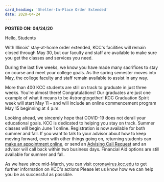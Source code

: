 ```yaml
---
card_heading: 'Shelter-In-Place Order Extended'
date: 2020-04-24
---
```



**POSTED ON: 04/24/20**

Hello, Students

With Illinois' stay-at-home order extended, KCC's facilities will remain closed through May 30, but our faculty and staff are available to make sure you get the classes and services you need.

During the last five weeks, we know you have made many sacrifices to stay on course and meet your college goals. As the spring semester moves into May, the college faculty and staff remain available to assist in any way.

More than 400 KCC students are still on track to graduate in just three weeks. You're almost there! Congratulations! Our graduates are just one example of what it means to be #strongtogether! KCC Graduation Spirit week will start May 11 &ndash; and will include an online commencement program May 15 beginning at 4 p.m.

Looking ahead, we sincerely hope that COVID-19 does not derail your educational goals. KCC is dedicated to helping you stay on track. Summer classes will begin June 1 online. Registration is now available for both summer and fall. If you want to talk to your advisor about how to keep moving forward, even with other things going on, returning students can <a target="_blank" rel="noopener noreferrer" href="https://kccadvising.setmore.com/">make an appointment online</a>, or send an <a target="_blank" rel="noopener noreferrer" href="https://docs.google.com/forms/d/e/1FAIpQLScUSrtnJS_QWtWKrlh_60Nh_TqrvdLX3MLR5igjJPY5OlGlGg/viewform">Advising Call Request</a> and an advisor will call back within two business days. Financial Aid options are still available for summer and fall.

As we have since mid-March, you can visit <a target="_blank" rel="noopener noreferrer" href="https://coronavirus.kcc.edu">coronavirus.kcc.edu</a> to get further information on KCC's actions Please let us know how we can help you be as successful as possible.

